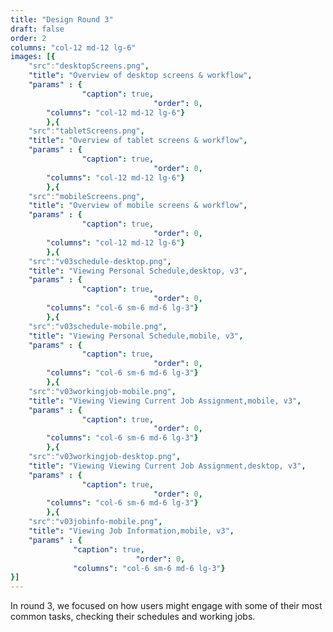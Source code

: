 ```yaml
---
title: "Design Round 3"
draft: false
order: 2
columns: "col-12 md-12 lg-6"
images: [{
    "src":"desktopScreens.png",
    "title": "Overview of desktop screens & workflow",
    "params" : {
                "caption": true,
                                "order": 0,
        "columns": "col-12 md-12 lg-6"}
        },{
    "src":"tabletScreens.png",
    "title": "Overview of tablet screens & workflow",
    "params" : {
                "caption": true,
                                "order": 0,
        "columns": "col-12 md-12 lg-6"}
        },{
    "src":"mobileScreens.png",
    "title": "Overview of mobile screens & workflow",
    "params" : {
                "caption": true,
                                "order": 0,
        "columns": "col-12 md-12 lg-6"}
        },{
    "src":"v03schedule-desktop.png",
    "title": "Viewing Personal Schedule,desktop, v3",
    "params" : {
                "caption": true,
                                "order": 0,
        "columns": "col-6 sm-6 md-6 lg-3"}
        },{
    "src":"v03schedule-mobile.png",
    "title": "Viewing Personal Schedule,mobile, v3",
    "params" : {
                "caption": true,
                                "order": 0,
        "columns": "col-6 sm-6 md-6 lg-3"}
        },{
    "src":"v03workingjob-mobile.png",
    "title": "Viewing Viewing Current Job Assignment,mobile, v3",
    "params" : {
                "caption": true,
                                "order": 0,
        "columns": "col-6 sm-6 md-6 lg-3"}
        },{
    "src":"v03workingjob-desktop.png",
    "title": "Viewing Viewing Current Job Assignment,desktop, v3",
    "params" : {
                "caption": true,
                                "order": 0,
        "columns": "col-6 sm-6 md-6 lg-3"}
        },{
    "src":"v03jobinfo-mobile.png",
    "title": "Viewing Job Information,mobile, v3",
    "params" : {
              "caption": true,
                            "order": 0,
              "columns": "col-6 sm-6 md-6 lg-3"}
}]
---
```

 In round 3, we focused on how users might engage with some of their most common tasks, checking their schedules and working jobs.